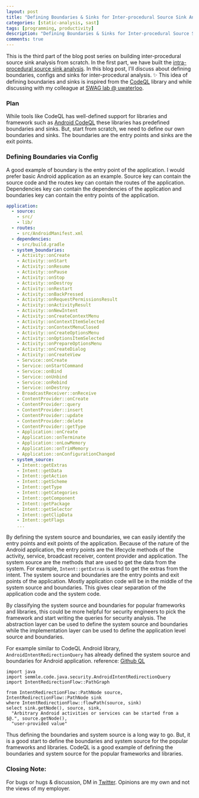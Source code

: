 ```yaml
---
layout: post
title: "Defining Boundaries & Sinks for Inter-procedural Source Sink Analysis - Part 3"
categories: [static-analysis, sast]
tags: [programming, productivity]
description: "Defining Boundaries & Sinks for Inter-procedural Source Sink Analysis - Part 3"
comments: true
---
```


This is the third part of the blog post series on building inter-procedural source sink analysis from scratch. In the first part, we have built the [intra-procedural source sink analysis](https://shivasurya.me/static-analysis/sast/2023/08/27/building-simple-source-sink-analysis-from-scratch-part-1.html). In this blog post, I'll discuss about defining boundaries, configs and sinks for inter-procedural analysis. ✨ This idea of defining boundaries and sinks is inspired from the [CodeQL](https://codeql.github.com/) library and while discussing with my colleague at [SWAG lab @ uwaterloo](https://www.swag.uwaterloo.ca/).

### Plan

While tools like CodeQL has well-defined support for libraries and framework such as [Android CodeQL](https://codeql.github.com/codeql-standard-libraries/java/semmle/code/java/frameworks/android/Android.qll/module.Android.html) these libraries has predefined boundaries and sinks. But, start from scratch, we need to define our own boundaries and sinks. The boundaries are the entry points and sinks are the exit points.


### Defining Boundaries via Config

A good example of boundary is the entry point of the application. I would prefer basic Android application as an example. Source key can contain the source code and the routes key can contain the routes of the application. Dependencies key can contain the dependencies of the application and boundaries key can contain the entry points of the application.

```yaml
application:
  - source:
    - src/
    - lib/
  - routes:
    - src/AndroidManifest.xml
  - dependencies:
    - src/build.gradle
  - system_boundaries:
    - Activity::onCreate
    - Activity::onStart
    - Activity::onResume
    - Activity::onPause
    - Activity::onStop
    - Activity::onDestroy
    - Activity::onRestart
    - Activity::onBackPressed
    - Activity::onRequestPermissionsResult
    - Activity::onActivityResult
    - Activity::onNewIntent
    - Activity::onCreateContextMenu
    - Activity::onContextItemSelected
    - Activity::onContextMenuClosed
    - Activity::onCreateOptionsMenu
    - Activity::onOptionsItemSelected
    - Activity::onPrepareOptionsMenu
    - Activity::onCreateDialog
    - Activity::onCreateView
    - Service::onCreate
    - Service::onStartCommand
    - Service::onBind
    - Service::onUnbind
    - Service::onRebind
    - Service::onDestroy
    - BroadcastReceiver::onReceive
    - ContentProvider::onCreate
    - ContentProvider::query
    - ContentProvider::insert
    - ContentProvider::update
    - ContentProvider::delete
    - ContentProvider::getType
    - Application::onCreate
    - Application::onTerminate
    - Application::onLowMemory
    - Application::onTrimMemory
    - Application::onConfigurationChanged
  - system_source:
    - Intent::getExtras
    - Intent::getData
    - Intent::getAction
    - Intent::getScheme
    - Intent::getType
    - Intent::getCategories
    - Intent::getComponent
    - Intent::getPackage
    - Intent::getSelector
    - Intent::getClipData
    - Intent::getFlags
    ...

```

By defining the system source and boundaries, we can easily identify the entry points and exit points of the application. Because of the nature of the Android application, the entry points are the lifecycle methods of the activity, service, broadcast receiver, content provider and application. The system source are the methods that are used to get the data from the system. For example, `Intent::getExtras` is used to get the extras from the intent. The system source and boundaries are the entry points and exit points of the application. Mostly application code will be in the middle of the system source and boundaries. This gives clear separation of the application code and the system code.

By classifying the system source and boundaries for popular frameworks and libraries, this could be more helpful for security engineers to pick the framework and start writing the queries for security analysis. The abstraction layer can be used to define the system source and boundaries while the implementation layer can be used to define the application level source and boundaries.

For example similar to CodeQL Android library, `AndroidIntentRedirectionQuery` has already defined the system source and boundaries for Android application. reference: [Github QL](https://github.com/github/codeql/blob/main/java/ql/src/Security/CWE/CWE-940/AndroidIntentRedirection.ql)

```ql
import java
import semmle.code.java.security.AndroidIntentRedirectionQuery
import IntentRedirectionFlow::PathGraph

from IntentRedirectionFlow::PathNode source, IntentRedirectionFlow::PathNode sink
where IntentRedirectionFlow::flowPath(source, sink)
select sink.getNode(), source, sink,
  "Arbitrary Android activities or services can be started from a $@.", source.getNode(),
  "user-provided value"
```

Thus defining the boundaries and system source is a long way to go. But, it is a good start to define the boundaries and system source for the popular frameworks and libraries. CodeQL is a good example of defining the boundaries and system source for the popular frameworks and libraries.

### Closing Note:

For bugs or hugs & discussion, DM in [Twitter](https://twitter.com/sshivasurya). Opinions are my own and not the views of my employer.
